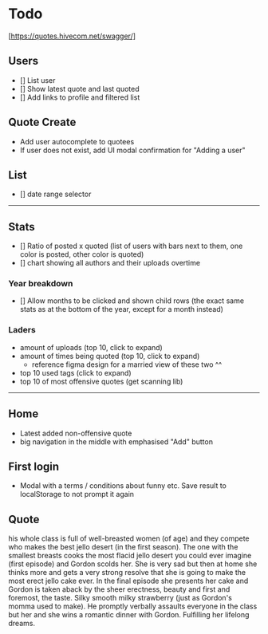 # Todo

[https://quotes.hivecom.net/swagger/]

## Users

- [] List user
- [] Show latest quote and last quoted
- [] Add links to profile and filtered list

## Quote Create

- Add user autocomplete to quotees
- If user does not exist, add UI modal confirmation for "Adding a user"

## List

- [] date range selector

---

## Stats

<!-- https://www.chartjs.org/docs/latest/general/fonts.html -->

- [] Ratio of posted x quoted (list of users with bars next to them, one color is posted, other color is quoted)
- [] chart showing all authors and their uploads overtime

### Year breakdown

- [] Allow months to be clicked and shown child rows (the exact same stats as at the bottom of the year, except for a month instead)

### Laders

- amount of uploads (top 10, click to expand)
- amount of times being quoted (top 10, click to expand)
  - reference figma design for a married view of these two ^^
- top 10 used tags (click to expand)
- top 10 of most offensive quotes (get scanning lib)

---

## Home

- Latest added non-offensive quote
- big navigation in the middle with emphasised "Add" button

## First login

- Modal with a terms / conditions about funny etc. Save result to localStorage to not prompt it again

## Quote

his whole class is full of well-breasted women (of age) and they compete who makes the best jello desert (in the first season). The one with the smallest breasts cooks the most flacid jello desert you could ever imagine (first episode) and Gordon scolds her. She is very sad but then at home she thinks more and gets a very strong resolve that she is going to make the most erect jello cake ever. In the final episode she presents her cake and Gordon is taken aback by the sheer erectness, beauty and first and foremost, the taste. Silky smooth milky strawberry (just as Gordon's momma used to make). He promptly verbally assaults everyone in the class but her and she wins a romantic dinner with Gordon. Fulfilling her lifelong dreams. 